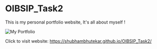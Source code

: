 # OIBSIP_Task2
This is my personal portfolio website, It's all about myself !

![My Portfolio](https://user-images.githubusercontent.com/109847442/181881491-46fe7a38-47dd-48a6-99d8-45c1dec375e8.PNG)

Click to visit website: https://shubhambhutekar.github.io/OIBSIP_Task2/
